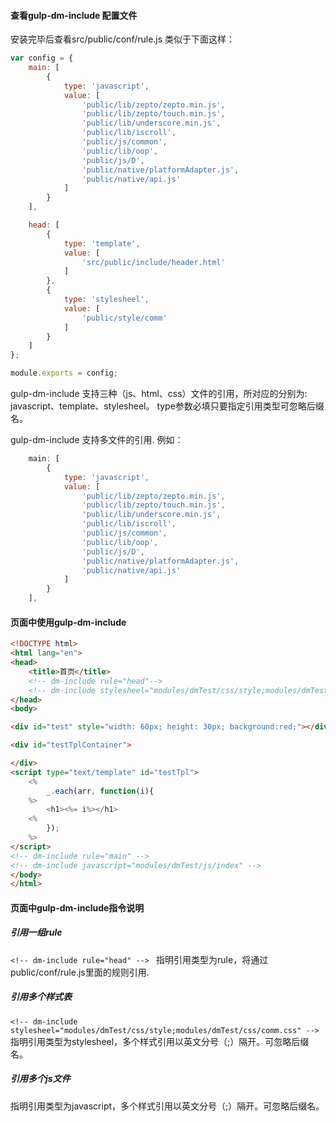 #### 查看gulp-dm-include 配置文件
安装完毕后查看src/public/conf/rule.js
类似于下面这样：
```javascript
var config = {
    main: [
        {
            type: 'javascript',
            value: [
                'public/lib/zepto/zepto.min.js',
                'public/lib/zepto/touch.min.js',
                'public/lib/underscore.min.js',
                'public/lib/iscroll',
                'public/js/common',
                'public/lib/oop',
                'public/js/D',
                'public/native/platformAdapter.js',
                'public/native/api.js'
            ]
        }
    ],

    head: [
        {
            type: 'template',
            value: [
                'src/public/include/header.html'
            ]
        },
        {
            type: 'stylesheel',
            value: [
                'public/style/comm'
            ]
        }
    ]
};

module.exports = config;
```
gulp-dm-include 支持三种（js、html、css）文件的引用，所对应的分别为: javascript、template、stylesheel。
type参数必填只要指定引用类型可忽略后缀名。

gulp-dm-include 支持多文件的引用. 例如：
```javascript
    main: [
        {
            type: 'javascript',
            value: [
                'public/lib/zepto/zepto.min.js',
                'public/lib/zepto/touch.min.js',
                'public/lib/underscore.min.js',
                'public/lib/iscroll',
                'public/js/common',
                'public/lib/oop',
                'public/js/D',
                'public/native/platformAdapter.js',
                'public/native/api.js'
            ]
        }
    ],
```
#### 页面中使用gulp-dm-include
```html
<!DOCTYPE html>
<html lang="en">
<head>
    <title>首页</title>
    <!-- dm-include rule="head"-->
    <!-- dm-include stylesheel="modules/dmTest/css/style;modules/dmTest/css/comm.css" -->
</head>
<body>

<div id="test" style="width: 60px; height: 30px; background:red;"></div>

<div id="testTplContainer">

</div>
<script type="text/template" id="testTpl">
    <%
        _.each(arr, function(i){
    %>
        <h1><%= i%></h1>
    <%
        });
    %>
</script>
<!-- dm-include rule="main" -->
<!-- dm-include javascript="modules/dmTest/js/index" -->
</body>
</html>
```
#### 页面中gulp-dm-include指令说明
##### 引用一组rule
`<!-- dm-include rule="head" --> `
指明引用类型为rule，将通过public/conf/rule.js里面的规则引用.
##### 引用多个样式表
`<!-- dm-include stylesheel="modules/dmTest/css/style;modules/dmTest/css/comm.css" -->`
指明引用类型为stylesheel，多个样式引用以英文分号（;）隔开。可忽略后缀名。
##### 引用多个js文件
<!-- dm-include javascript="modules/dmTest/js/index;modules/dmTest/js/test" -->
指明引用类型为javascript，多个样式引用以英文分号（;）隔开。可忽略后缀名。